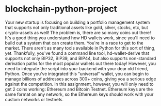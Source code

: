 # blockchain-python-project
Your new startup is focusing on building a portfolio management system that supports not only traditional assets
like gold, silver, stocks, etc, but crypto-assets as well! The problem is, there are so many coins out there! It's
a good thing you understand how HD wallets work, since you'll need to build out a system that can create them.
You're in a race to get to the market. There aren't as many tools available in Python for this sort of thing, yet.
Thankfully, you've found a command line tool, hd-wallet-derive that supports not only BIP32, BIP39, and BIP44, but
also supports non-standard derivation paths for the most popular wallets out there today! However, you need to integrate
the script into your backend with your dear old friend, Python.
Once you've integrated this "universal" wallet, you can begin to manage billions of addresses across 300+ coins, giving
you a serious edge against the competition.
In this assignment, however, you will only need to get 2 coins working: Ethereum and Bitcoin Testnet.
Ethereum keys are the same format on any network, so the Ethereum keys should work with your custom networks or testnets.
